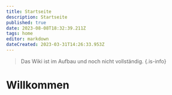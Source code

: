 ```yaml
---
title: Startseite
description: Startseite
published: true
date: 2023-08-08T18:32:39.211Z
tags: home
editor: markdown
dateCreated: 2023-03-31T14:26:33.953Z
---
```


> Das Wiki ist im Aufbau und noch nicht vollständig.
{.is-info}

# Willkommen